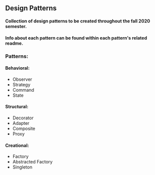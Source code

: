 ## Design Patterns
#### Collection of design patterns to be created throughout the fall 2020 semester.
#### Info about each pattern can be found within each pattern's related readme.

### **Patterns**:
#### **Behavioral:**
* Observer
* Strategy
* Command
* State

#### **Structural:**
* Decorator
* Adapter
* Composite
* Proxy

#### **Creational:**
* Factory
* Abstracted Factory
* Singleton